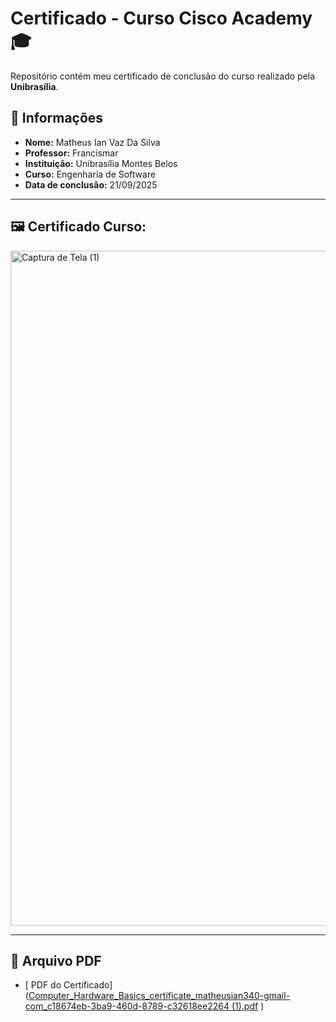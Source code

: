 # Certificado - Curso Cisco Academy 🎓

Repositório contém meu certificado de conclusão do curso realizado pela **Unibrasília**.

## 📜 Informações
- **Nome:** Matheus Ian Vaz Da Silva
- **Professor:** Francismar 
- **Instituição:** Unibrasília Montes Belos
- **Curso:** Engenharia de Software
- **Data de conclusão:** 21/09/2025

---

## 🖼️ Certificado Curso:

<img width="1920" height="1080" alt="Captura de Tela (1)" src="https://github.com/user-attachments/assets/ec9f9e92-6820-4c21-9fd2-25cf01a3e635" />

---

## 📂 Arquivo PDF

- [ PDF do Certificado]([Computer_Hardware_Basics_certificate_matheusian340-gmail-com_c18674eb-3ba9-460d-8789-c32618ee2264 (1).pdf](https://github.com/user-attachments/files/22454790/Computer_Hardware_Basics_certificate_matheusian340-gmail-com_c18674eb-3ba9-460d-8789-c32618ee2264.1.pdf)
    )


